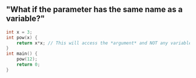 ## "What if the parameter has the same name as a variable?"

```c
int x = 3;
int pow(x) {
	return x*x; // This will access the *argument* and NOT any variable. The more local variable gets priority 
}
int main() {
	pow(12);
	return 0;
}
```
